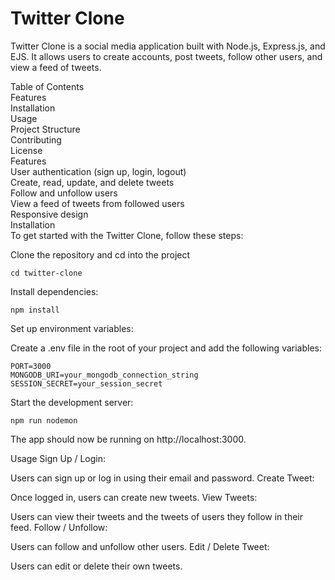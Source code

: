 # Twitter Clone
Twitter Clone is a social media application built with Node.js, Express.js, and EJS. It allows users to create accounts, post tweets, follow other users, and view a feed of tweets.

Table of Contents\
Features\
Installation\
Usage\
Project Structure\
Contributing\
License\
Features\
User authentication (sign up, login, logout)\
Create, read, update, and delete tweets\
Follow and unfollow users\
View a feed of tweets from followed users\
Responsive design\
Installation\
To get started with the Twitter Clone, follow these steps:

Clone the repository and cd into the project
```
cd twitter-clone
```
Install dependencies:

```
npm install
```
Set up environment variables:

Create a .env file in the root of your project and add the following variables:

```
PORT=3000
MONGODB_URI=your_mongodb_connection_string
SESSION_SECRET=your_session_secret
```
Start the development server:

```
npm run nodemon
```
The app should now be running on http://localhost:3000.

Usage
Sign Up / Login:

Users can sign up or log in using their email and password.
Create Tweet:

Once logged in, users can create new tweets.
View Tweets:

Users can view their tweets and the tweets of users they follow in their feed.
Follow / Unfollow:

Users can follow and unfollow other users.
Edit / Delete Tweet:

Users can edit or delete their own tweets.
